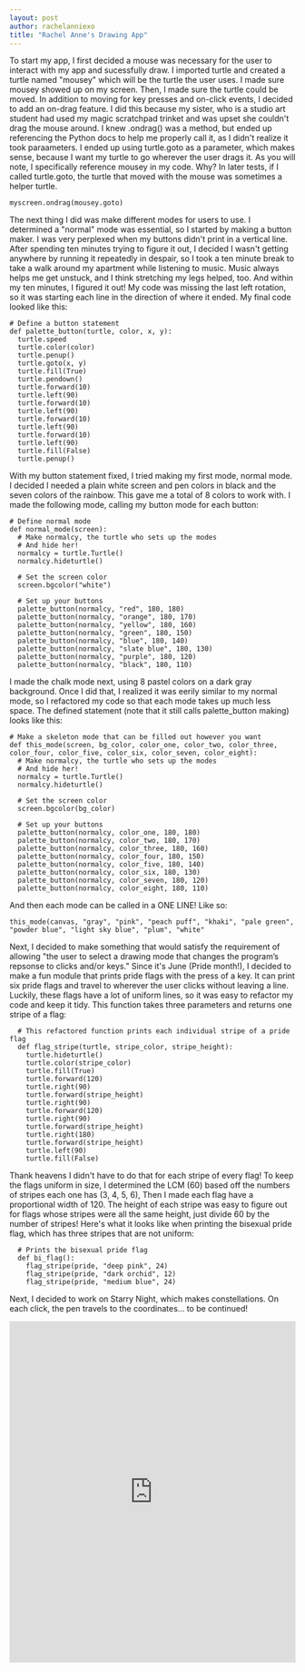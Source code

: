 ```yaml
---
layout: post
author: rachelanniexo
title: "Rachel Anne's Drawing App"
---
```


To start my app, I first decided a mouse was necessary for the user to interact with my app and sucessfully draw. I imported turtle and created a turtle named "mousey" which will be the turtle the user uses. I made sure mousey showed up on my screen. Then, I made sure the turtle could be moved. In addition to moving for key presses and on-click events, I decided to add an on-drag feature. I did this because my sister, who is a studio art student had used my magic scratchpad trinket and was upset she couldn't drag the mouse around. I knew .ondrag() was a method, but ended up referencing the Python docs to help me properly call it, as I didn't realize it took paraameters. I ended up using turtle.goto as a parameter, which makes sense, because I want my turtle to go wherever the user drags it. As you will note, I specifically reference mousey in my code. Why? In later tests, if I called turtle.goto, the turtle that moved with the mouse was sometimes a helper turtle.

```
myscreen.ondrag(mousey.goto)
```

The next thing I did was make different modes for users to use. I determined a "normal" mode was essential, so I started by making a button maker. I was very perplexed when my buttons didn't print in a vertical line. After spending ten minutes trying to figure it out, I decided I wasn't getting anywhere by running it repeatedly in despair, so I took a ten minute break to take a walk around my apartment while listening to music. Music always helps me get unstuck, and I think stretching my legs helped, too. And within my ten minutes, I figured it out! My code was missing the last left rotation, so it was starting each line in the direction of where it ended. My final code looked like this:

```
# Define a button statement
def palette_button(turtle, color, x, y):
  turtle.speed
  turtle.color(color)
  turtle.penup()
  turtle.goto(x, y)
  turtle.fill(True)
  turtle.pendown()
  turtle.forward(10)
  turtle.left(90)
  turtle.forward(10)
  turtle.left(90)
  turtle.forward(10)
  turtle.left(90)
  turtle.forward(10)
  turtle.left(90)
  turtle.fill(False)
  turtle.penup()
```

With my button statement fixed, I tried making my first mode, normal mode. I decided I needed a plain white screen and pen colors in black and the seven colors of the rainbow. This gave me a total of 8 colors to work with. I made the following mode, calling my button mode for each button:

```
# Define normal mode
def normal_mode(screen):
  # Make normalcy, the turtle who sets up the modes
  # And hide her!
  normalcy = turtle.Turtle()
  normalcy.hideturtle()
  
  # Set the screen color
  screen.bgcolor("white")
  
  # Set up your buttons
  palette_button(normalcy, "red", 180, 180)
  palette_button(normalcy, "orange", 180, 170)
  palette_button(normalcy, "yellow", 180, 160)
  palette_button(normalcy, "green", 180, 150)
  palette_button(normalcy, "blue", 180, 140)
  palette_button(normalcy, "slate blue", 180, 130)
  palette_button(normalcy, "purple", 180, 120)
  palette_button(normalcy, "black", 180, 110)
```

I made the chalk mode next, using 8 pastel colors on a dark gray background. Once I did that, I realized it was eerily similar to my normal mode, so I refactored my code so that each mode takes up much less space. The defined statement (note that it still calls palette_button making) looks like this:

```
# Make a skeleton mode that can be filled out however you want
def this_mode(screen, bg_color, color_one, color_two, color_three, color_four, color_five, color_six, color_seven, color_eight):
  # Make normalcy, the turtle who sets up the modes
  # And hide her!
  normalcy = turtle.Turtle()
  normalcy.hideturtle()
  
  # Set the screen color
  screen.bgcolor(bg_color)
  
  # Set up your buttons
  palette_button(normalcy, color_one, 180, 180)
  palette_button(normalcy, color_two, 180, 170)
  palette_button(normalcy, color_three, 180, 160)
  palette_button(normalcy, color_four, 180, 150)
  palette_button(normalcy, color_five, 180, 140)
  palette_button(normalcy, color_six, 180, 130)
  palette_button(normalcy, color_seven, 180, 120)
  palette_button(normalcy, color_eight, 180, 110)
```

And then each mode can be called in a ONE LINE! Like so:

```
this_mode(canvas, "gray", "pink", "peach puff", "khaki", "pale green", "powder blue", "light sky blue", "plum", "white"
```

Next, I decided to make something that would satisfy the requirement of allowing "the user to select a drawing mode that changes the program’s repsonse to clicks and/or keys." Since it's June (Pride month!), I decided to make a fun module that prints pride flags with the press of a key. It can print six pride flags and travel to wherever the user clicks without leaving a line. Luckily, these flags have a lot of uniform lines, so it was easy to refactor my code and keep it tidy. This function takes three parameters and returns one stripe of a flag:

```
  # This refactored function prints each individual stripe of a pride flag
  def flag_stripe(turtle, stripe_color, stripe_height):
    turtle.hideturtle()
    turtle.color(stripe_color)
    turtle.fill(True)
    turtle.forward(120)
    turtle.right(90)
    turtle.forward(stripe_height)
    turtle.right(90)
    turtle.forward(120)
    turtle.right(90)
    turtle.forward(stripe_height)
    turtle.right(180)
    turtle.forward(stripe_height)
    turtle.left(90)
    turtle.fill(False)
```
Thank heavens I didn't have to do that for each stripe of every flag! To keep the flags uniform in size,  I determined the LCM (60) based off the numbers of stripes each one has (3, 4, 5, 6), Then I made each  flag have a proportional width of 120. The height of each stripe was easy to figure out for flags whose stripes were all the same height, just divide 60 by the number of stripes! Here's what it looks like when printing the bisexual pride flag, which has three stripes that are not uniform:

```
  # Prints the bisexual pride flag 
  def bi_flag():
    flag_stripe(pride, "deep pink", 24)
    flag_stripe(pride, "dark orchid", 12)
    flag_stripe(pride, "medium blue", 24)
```

Next, I decided to work on Starry Night, which makes constellations. On each click, the pen travels to the coordinates... to be continued!

<iframe src="https://trinket.io/embed/python/65f7eabbef" width="100%" height="600" frameborder="0" marginwidth="0" marginheight="0" allowfullscreen></iframe>
